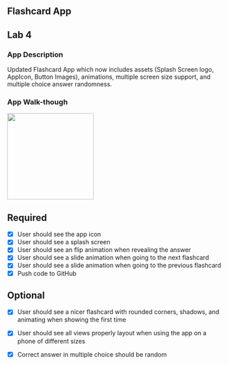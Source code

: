 ## Flashcard App

## Lab 4

### App Description
Updated Flashcard App which now includes assets (Splash Screen logo, AppIcon, Button Images), animations, multiple screen size support, and multiple choice answer randomness.
  
### App Walk-though

<img src="https://media.giphy.com/media/QaMUCDZc4bOuNF4AaF/giphy.gif" width=200><br>

## Required
- [x] User should see the app icon 
- [x] User should see a splash screen
- [x] User should see an flip animation when revealing the answer
- [x] User should see a slide animation when going to the next flashcard
- [x] User should see a slide animation when going to the previous flashcard
- [x] Push code to GitHub
## Optional
- [x] User should see a nicer flashcard with rounded corners, shadows, and animating when showing the first time
- [x] User should see all views properly layout when using the app on a phone of different sizes
- [x] Correct answer in multiple choice should be random


